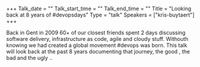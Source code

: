 +++
Talk_date = ""
Talk_start_time = ""
Talk_end_time = ""
Title = "Looking back at 8 years of #devopsdays"
Type = "talk"
Speakers = ["kris-buytaert"]
+++

Back in Gent in 2009 60+ of our closest friends spent 2 days discussing software delivery, infrastructure as code, agile and cloudy stuff. Withouth knowing we had created a global movement #devops was born. This talk will look back at the past 8 years documenting that journey, the good , the bad and the ugly ..
